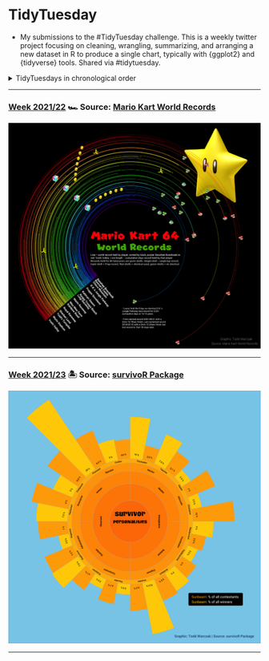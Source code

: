 # TidyTuesday

* My submissions to the #TidyTuesday challenge. This is a weekly twitter project focusing on cleaning, wrangling, summarizing, and arranging a new dataset in R to produce a single chart, typically with {ggplot2} and {tidyverse} tools. Shared via #tidytuesday. 

<details>
  <summary>TidyTuesdays in chronological order</summary>
  
<!-- toc -->
* **2021**
  - 2021/22 [🏎️ Mario Kart](https://github.com/TWarczak/TidyTuesday/tree/main/plots/2021_22_mariokart)
  - 2021/23 [🏝 Survivor](https://github.com/TWarczak/TidyTuesday/main/plots/2021_23_survivor)
<!-- tocstop -->

</details>

*** 

### [Week 2021/22](https://github.com/TWarczak/TidyTuesday/tree/main/r_code/2021_22_mariokart) 🏎 Source: [Mario Kart World Records](https://mkwrs.com/)
![.plots/2021_22_mariokart/rainbow_road.png](https://raw.githubusercontent.com/TWarczak/TidyTuesday/main/plots/2021_22_mariokart/rainbow_road_low_res.png)

***

### [Week 2021/23](https://github.com/TWarczak/TidyTuesday/tree/main/r_code/2021_23_survivor) 🏝 Source: [survivoR Package](https://github.com/doehm/survivoR)
![./plots/2021_23_survivor/survivor_low_res.png](https://raw.githubusercontent.com/TWarczak/TidyTuesday/main/plots/2021_23_survivor/survivor_low_res.png)

***
